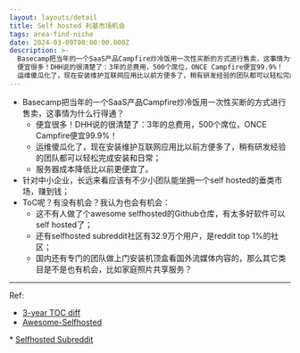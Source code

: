 ```yaml
---
layout: layouts/detail
title: Self hosted 利基市场机会
tags: area-find-niche
date: 2024-03-09T00:00:00.000Z
description: >-
  Basecamp把当年的一个SaaS产品Campfire炒冷饭用一次性买断的方式进行售卖，这事情为什么行得通？
  便宜很多！DHH说的很清楚了：3年的总费用，500个席位，ONCE Campfire便宜99.9%！
  运维傻瓜化了，现在安装维护互联网应用比以前方便多了，稍有研发经验的团队都可以轻松完成安装和日常； 服务器成...
---
```

* Basecamp把当年的一个SaaS产品Campfire炒冷饭用一次性买断的方式进行售卖，这事情为什么行得通？
  * 便宜很多！DHH说的很清楚了：3年的总费用，500个席位，ONCE Campfire便宜99.9%！
  * 运维傻瓜化了，现在安装维护互联网应用比以前方便多了，稍有研发经验的团队都可以轻松完成安装和日常；
  * 服务器成本降低比以前更便宜了。
* 针对中小企业，长远来看应该有不少小团队能坐拥一个self hosted的垂类市场，赚到钱；
* ToC呢？有没有机会？我认为也会有机会：
  * 这不有人做了个awesome selfhosted的Github仓库，有太多好软件可以self hosted了；
  * 还有selfhosted subreddit社区有32.9万个用户，是reddit top 1%的社区；
  * 国内还有专门的团队做上门安装机顶盒看国外流媒体内容的，那么其它类目是不是也有机会，比如家庭照片共享服务？

---

Ref:
* <a href="https://x.com/dhh/status/1753131755346047307?s=20" target="_blank">3-year TOC diff</a>
* <a href="https://github.com/awesome-selfhosted/awesome-selfhosted" target="_blank">Awesome-Selfhosted
</a>
* <a href="http://reddit.com/r/selfhosted" target="_blank">Selfhosted Subreddit</a>
